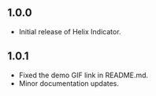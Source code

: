 ## 1.0.0

- Initial release of Helix Indicator.

## 1.0.1

- Fixed the demo GIF link in README.md.
- Minor documentation updates.
